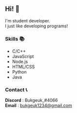 ## Hi! 👋
I'm student developer.  
I just like developing programs!

### Skills 📚
* C/C++
* JavaScript
* Node.js
* HTML/CSS
* Python
* Java

### Contact 📞
**Discord** : Bukgeuk_#4066  
**Email** : bukgeuk1234@gmail.com
